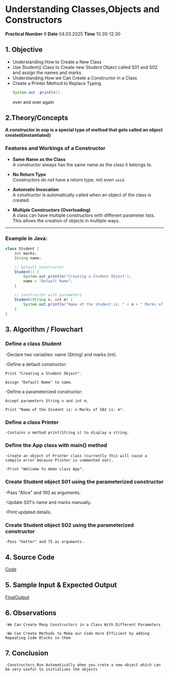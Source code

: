 # Understanding Classes,Objects and Constructors
**Practical Number** 6
**Date** 04.03.2025
**Time** 10.30-12.30

## 1. Objective
- Understanding How to Create a New Class
- Use Student() Class to Create new Student Object called S01 and S02 and assign the names and marks
- Understanding How we Can Create a Constructor in a Class
- Create a Printer Method to Replace Typing 
    ```java
    System.out .println()
    ``` 
  over and over again

## 2.Theory/Concepts

**A constructor in oop is a special type of method that gets called an object created(instantiated)**

### Features and Workings of a Constructor

- **Same Name as the Class**  
  A constructor always has the same name as the class it belongs to.

- **No Return Type**  
  Constructors do not have a return type, not even `void`.

- **Automatic Invocation**  
  A constructor is automatically called when an object of the class is created.

- **Multiple Constructors (Overloading)**  
  A class can have multiple constructors with different parameter lists. This allows the creation of objects in multiple ways.

---

### Example in Java:

```java
class Student {
    int marks;
    String name;

    // Default constructor
    Student() {
        System.out.println("Creating a Student Object");
        name = "Default Name";
    }

    // constructor with parameters
    Student(String n, int m) {
        System.out.println("Name of the Student is: " + n + " Marks of S02 is: " + m);
    }
}
```
## 3. Algorithm / Flowchart 
    
### Define a class Student

-Declare two variables: name (String) and marks (int).

-Define a default constructor:

    Print "Creating a Student Object".

    Assign "Default Name" to name.

-Define a parameterized constructor:

    Accept parameters String n and int m.

    Print "Name of the Student is: n Marks of S02 is: m".

### Define a class Printer

    -Contains a method print(String s) to display a string.

### Define the App class with main() method

    -Create an object of Printer class (currently this will cause a compile error because Printer is commented out).

    -Print "Welcome to demo class App".

### Create Student object S01 using the parameterized constructor

-Pass "Alice" and 100 as arguments.

-Update S01's name and marks manually.

-Print updated details.

### Create Student object S02 using the parameterized constructor

    -Pass "Hatter" and 75 as arguments.

## 4. Source Code

[Code](https://github.com/Naveen-nm27/IT1214_Practicals/tree/main/%236/S06)


## 5. Sample Input & Expected Output

[FinalOutput](https://github.com/Naveen-nm27/IT1214_Practicals/tree/main/%236/Output)

## 6. Observations 
    
    -We Can Create Many Constructors in a Class With Different Parameters 

    -We Can Create Methods to Make our Code more Efficient by adding Repeating Code Blocks in them 


## 7. Conclusion

    -Constructors Run Automatically when you crete a new object which can be very useful to initializes the objects